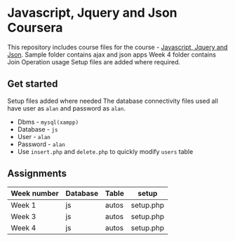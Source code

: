 # Javascript, Jquery and Json Coursera

This repository includes course files for the course - [Javascript, Jquery and Json](https://www.coursera.org/learn/javascript-jquery-json).
Sample folder contains ajax and json apps
Week 4 folder contains Join Operation usage
Setup files are added where required.

## Get started

Setup files added where needed
The database connectivity files used all have user as `alan` and password as `alan`.

- Dbms - `mysql(xampp)`
- Database - `js`
- User - `alan`
- Password - `alan`
- Use `insert.php` and `delete.php` to quickly modify `users` table

## Assignments

| Week number | Database | Table | setup     |
| ----------- | -------- | ----- | --------- |
| Week 1      | js       | autos | setup.php |
| Week 3      | js       | autos | setup.php |
| Week 4      | js       | autos | setup.php |
